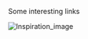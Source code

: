 Some interesting links

![Inspiration_image](https://github.com/CongKhaiNGUYEN/CTF/assets/61443497/f7e51a54-9246-4608-8cfb-14e7f79d21de)

